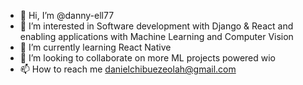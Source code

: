 - 👋 Hi, I’m @danny-ell77
- 👀 I’m interested in Software development with Django & React and enabling applications with Machine Learning and Computer Vision
- 🌱 I’m currently learning React Native 
- 💞️ I’m looking to collaborate on more ML projects powered wio
- 📫 How to reach me danielchibuezeolah@gmail.com

<!---
danny-ell77/danny-ell77 is a ✨ special ✨ repository because its `README.md` (this file) appears on your GitHub profile.
You can click the Preview link to take a look at your changes.
--->
